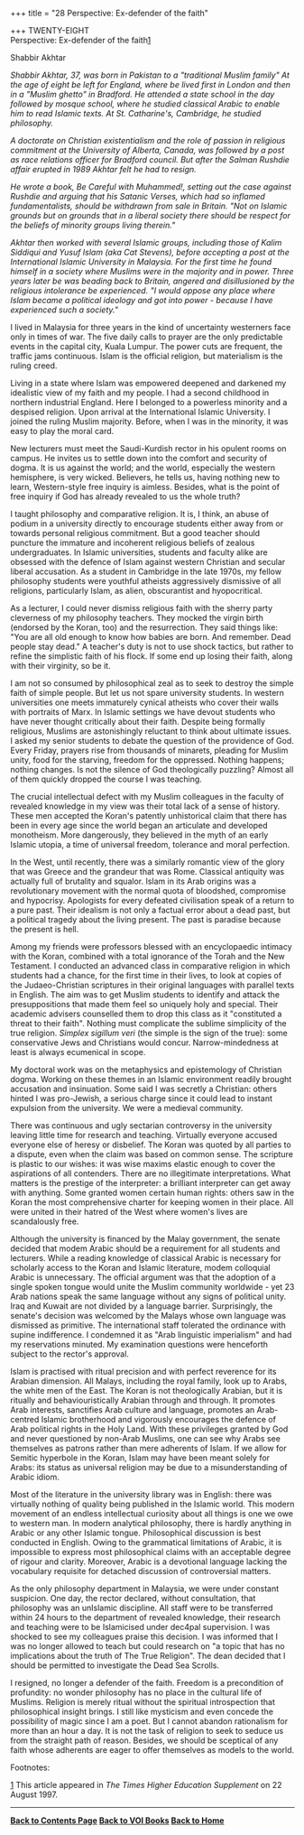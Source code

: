 +++
title = "28 Perspective: Ex-defender of the faith"

+++
TWENTY-EIGHT  
Perspective: Ex-defender of the faith[1](#1)

Shabbir Akhtar

*Shabbir Akhtar, 37, was born in Pakistan to a "traditional Muslim
family" At the age of eight be left for England, where be lived first in
London and then in a "Muslim ghetto" in Bradford. He attended a state
school in the day followed by mosque school, where he studied classical
Arabic to enable him to read Islamic texts. At St. Catharine's,
Cambridge, he studied philosophy.*

*A doctorate on Christian existentialism and the role of passion in
religious commitment at the University of Alberta, Canada, was followed
by a post as race relations officer for Bradford council. But after the
Salman Rushdie affair erupted in 1989 Akhtar felt he had to resign.*

*He wrote a book, Be Careful with Muhammed!, setting out the case
against Rushdie and arguing that his Satanic Verses, which had so
inflamed fundamentalists, should be withdrawn from sale in Britain. "Not
on Islamic grounds but on grounds that in a liberal society there should
be respect for the beliefs of minority groups living therein."*

*Akhtar then worked with several Islamic groups, including those of
Kalim Siddiqui and Yusuf Islam (aka Cat Stevens), before accepting a
post at the International Islamic University in Malaysia. For the first
time he found himself in a society where Muslims were in the majority
and in power. Three years later be was beading back to Britain, angered
and disillusioned by the religious intolerance be experienced. "I would
oppose any place where Islam became a political ideology and got into
power - because I have experienced such a society."*

I lived in Malaysia for three years in the kind of uncertainty
westerners face only in times of war. The five daily calls to prayer are
the only predictable events in the capital city, Kuala Lumpur. The power
cuts are frequent, the traffic jams continuous. Islam is the official
religion, but materialism is the ruling creed.

Living in a state where Islam was empowered deepened and darkened my
idealistic view of my faith and my people. I had a second childhood in
northern industrial England. Here I belonged to a powerless minority and
a despised religion. Upon arrival at the International Islamic
University. I joined the ruling Muslim majority. Before, when I was in
the minority, it was easy to play the moral card.

New lecturers must meet the Saudi-Kurdish rector in his opulent rooms on
campus. He invites us to settle down into the comfort and security of
dogma. It is us against the world; and the world, especially the western
hemisphere, is very wicked. Believers, he tells us, having nothing new
to learn, Western-style free inquiry is aimless. Besides, what is the
point of free inquiry if God has already revealed to us the whole truth?

I taught philosophy and comparative religion. It is, I think, an abuse
of podium in a university directly to encourage students either away
from or towards personal religious commitment. But a good teacher should
puncture the immature and incoherent religious beliefs of zealous
undergraduates. In Islamic universities, students and faculty alike are
obsessed with the defence of Islam against western Christian and secular
liberal accusation. As a student in Cambridge in the late 1970s, my
fellow philosophy students were youthful atheists aggressively
dismissive of all religions, particularly Islam, as alien, obscurantist
and hyopocritical.

As a lecturer, I could never dismiss religious faith with the sherry
party cleverness of my philosophy teachers. They mocked the virgin birth
(endorsed by the Koran, too) and the resurrection. They said things
like: "You are all old enough to know how babies are born. And remember.
Dead people stay dead." A teacher's duty is not to use shock tactics,
but rather to refine the simplistic faith of his flock. If some end up
losing their faith, along with their virginity, so be it.

I am not so consumed by philosophical zeal as to seek to destroy the
simple faith of simple people. But let us not spare university students.
In western universities one meets immaturely cynical atheists who cover
their walls with portraits of Marx. In Islamic settings we have devout
students who have never thought critically about their faith. Despite
being formally religious, Muslims are astonishingly reluctant to think
about ultimate issues. I asked my senior students to debate the question
of the providence of God. Every Friday, prayers rise from thousands of
minarets, pleading for Muslim unity, food for the starving, freedom for
the oppressed. Nothing happens; nothing changes. Is not the silence of
God theologically puzzling? Almost all of them quickly dropped the
course I was teaching.

The crucial intellectual defect with my Muslim colleagues in the faculty
of revealed knowledge in my view was their total lack of a sense of
history. These men accepted the Koran's patently unhistorical claim that
there has been in every age since the world began an articulate and
developed monotheism. More dangerously, they believed in the myth of an
early Islamic utopia, a time of universal freedom, tolerance and moral
perfection.

In the West, until recently, there was a similarly romantic view of the
glory that was Greece and the grandeur that was Rome. Classical
antiquity was actually full of brutality and squalor. Islam in its Arab
origins was a revolutionary movement with the normal quota of bloodshed,
compromise and hypocrisy. Apologists for every defeated civilisation
speak of a return to a pure past. Their idealism is not only a factual
error about a dead past, but a political tragedy about the living
present. The past is paradise because the present is hell.

Among my friends were professors blessed with an encyclopaedic intimacy
with the Koran, combined with a total ignorance of the Torah and the New
Testament. I conducted an advanced class in comparative religion in
which students had a chance, for the first time in their lives, to look
at copies of the Judaeo-Christian scriptures in their original languages
with parallel texts in English. The aim was to get Muslim students to
identify and attack the presuppositions that made them feel so uniquely
holy and special. Their academic advisers counselled them to drop this
class as it "constituted a threat to their faith". Nothing must
complicate the sublime simplicity of the true religion. *Simplex
sigillum veri* (the simple is the sign of the true): some conservative
Jews and Christians would concur. Narrow-mindedness at least is always
ecumenical in scope.

My doctoral work was on the metaphysics and epistemology of Christian
dogma. Working on these themes in an Islamic environment readily brought
accusation and insinuation. Some said I was secretly a Christian: others
hinted I was pro-Jewish, a serious charge since it could lead to instant
expulsion from the university. We were a medieval community.

There was continuous and ugly sectarian controversy in the university
leaving little time for research and teaching. Virtually everyone
accused everyone else of heresy or disbelief. The Koran was quoted by
all parties to a dispute, even when the claim was based on common sense.
The scripture is plastic to our wishes: it was wise maxims elastic
enough to cover the aspirations of all contenders. There are no
illegitimate interpretations. What matters is the prestige of the
interpreter: a brilliant interpreter can get away with anything. Some
granted women certain human rights: others saw in the Koran the most
comprehensive charter for keeping women in their place. All were united
in their hatred of the West where women's lives are scandalously free.

Although the university is financed by the Malay government, the senate
decided that modem Arabic should be a requirement for all students and
lecturers. While a reading knowledge of classical Arabic is necessary
for scholarly access to the Koran and Islamic literature, modem
colloquial Arabic is unnecessary. The official argument was that the
adoption of a single spoken tongue would unite the Muslim community
worldwide - yet 23 Arab nations speak the same language without any
signs of political unity. Iraq and Kuwait are not divided by a language
barrier. Surprisingly, the senate's decision was welcomed by the Malays
whose own language was dismissed as primitive. The international staff
tolerated the ordinance with supine indifference. I condemned it as
"Arab linguistic imperialism" and had my reservations minuted. My
examination questions were henceforth subject to the rector's approval.

Islam is practised with ritual precision and with perfect reverence for
its Arabian dimension. All Malays, including the royal family, look up
to Arabs, the white men of the East. The Koran is not theologically
Arabian, but it is ritually and behaviouristically Arabian through and
through. It promotes Arab interests, sanctifies Arab culture and
language, promotes an Arab-centred Islamic brotherhood and vigorously
encourages the defence of Arab political rights in the Holy Land. With
these privileges granted by God and never questioned by non-Arab
Muslims, one can see why Arabs see themselves as patrons rather than
mere adherents of Islam. If we allow for Semitic hyperbole in the Koran,
Islam may have been meant solely for Arabs: its status as universal
religion may be due to a misunderstanding of Arabic idiom.

Most of the literature in the university library was in English: there
was virtually nothing of quality being published in the Islamic world.
This modern movement of an endless intellectual curiosity about all
things is one we owe to western man. In modern analytical philosophy,
there is hardly anything in Arabic or any other Islamic tongue.
Philosophical discussion is best conducted in English. Owing to the
grammatical limitations of Arabic, it is impossible to express most
philosophical claims with an acceptable degree of rigour and clarity.
Moreover, Arabic is a devotional language lacking the vocabulary
requisite for detached discussion of controversial matters.

As the only philosophy department in Malaysia, we were under constant
suspicion. One day, the rector declared, without consultation, that
philosophy was an unIslamic discipline. All staff were to be transferred
within 24 hours to the department of revealed knowledge, their research
and teaching were to be Islamicised under dec4pal supervision. I was
shocked to see my colleagues praise this decision. I was informed that I
was no longer allowed to teach but could research on "a topic that has
no implications about the truth of The True Religion". The dean decided
that I should be permitted to investigate the Dead Sea Scrolls.

I resigned, no longer a defender of the faith. Freedom is a precondition
of profundity: no wonder philosophy has no place in the cultural life of
Muslims. Religion is merely ritual without the spiritual introspection
that philosophical insight brings. I still like mysticism and even
concede the possibility of magic since I am a poet. But I cannot abandon
rationalism for more than an hour a day. It is not the task of religion
to seek to seduce us from the straight path of reason. Besides, we
should be sceptical of any faith whose adherents are eager to offer
themselves as models to the world.

 

Footnotes:

 

[1](#1a) This article appeared in *The Times Higher Education
Supplement* on 22 August 1997.

 

 

------------------------------------------------------------------------

**[Back to Contents Page](index.htm)    [Back to VOI
Books](http://voiceofdharma.org/books)    [Back to
Home](http://voiceofdharma.org)**
